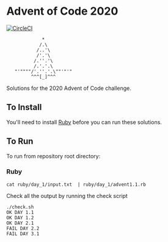 # Advent of Code 2020

[![CircleCI](https://circleci.com/gh/seanhandley/adventofcode2020.svg?style=svg)](https://circleci.com/gh/seanhandley/adventofcode2020)

```
             *
            /.\
           /..'\
           /'.'\
          /.''.'\
          /.'.'.\
   "'""""/'.''.'.\""'"'"
         ^^^[_]^^^
```

Solutions for the 2020 Advent of Code challenge.

## To Install

You'll need to install [Ruby](https://www.ruby-lang.org/en/documentation/installation/) before you can run these solutions.

## To Run

To run from repository root directory:

### Ruby

`cat ruby/day_1/input.txt  | ruby/day_1/advent1.1.rb`

Check all the output by running the check script

    ./check.sh
    OK DAY 1.1
    OK DAY 1.2
    OK DAY 2.1
    FAIL DAY 2.2
    FAIL DAY 3.1

